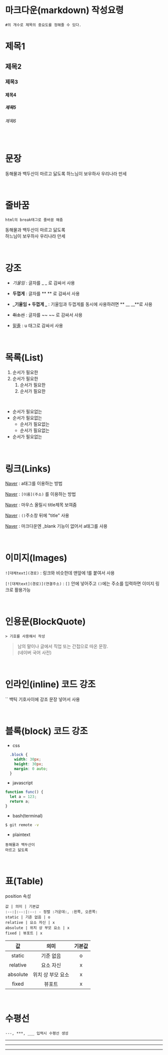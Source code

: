 # 마크다운(markdown) 작성요령

    #의 개수로 제목의 중요도를 정해줄 수 있다.

# 제목1
## 제목2
### 제목3
#### 제목4
##### 제목5 
###### 제목6
</br>

# 문장

동해물과 백두산이 마르고 닳도록 
하느님이 보우하사 우리나라 만세

<br />

# 줄바꿈 

    html의 break태그로 줄바꿈 해줌

동해물과 백두산이 마르고 닳도록 <br /> 
하느님이 보우하사 우리나라 만세

<br />

# 강조

- _기울임_ : 글자를 _ _ 로 감싸서 사용

- **두껍게** : 글자를 ** ** 로 감싸서 사용

- **_기울임 + 두껍게 _** : 기울임과 두껍게를 동시에 사용하려면 ** __ __**로 사용

- ~~취소선~~ : 글자를 ~~ ~~ 로 감싸서 사용

- <u>밑줄</u> : u 태그로 감싸서 사용

<br />

# 목록(List)

1. 순서가 필요한
1. 순서가 필요한
    1. 순서가 필요한
    1. 순서가 필요한

<br />

- 순서가 필요없는
- 순서가 필요없는
    - 순서가 필요없는
    - 순서가 필요없는
- 순서가 필요없는

<br />

# 링크(Links)

<a href="https://www.naver.com">Naver</a> : a태그를 이용하는 방법

[Naver](https://www.naver.com) : `[이름](주소)` 를 이용하는 방법

<a href="https://www.naver.com" title="Naver로 이동">Naver</a> : 마우스 올릴시 title제목 보여줌

[Naver](https://www.naver.com "Naver로 이동") : `()`주소창 뒤에 "title" 사용

<a href="https://www.naver.com" title="Naver로 이동" target="_blank">Naver</a> : 마크다운엔 _blank 기능이 없어서 a태그를 사용

<br />

# 이미지(Images)

`![대체text](경로)` : 링크와 비슷한데 맨앞에 !를 붙여서 사용

`[![대체text](경로)](연결주소)` : `[]` 안에 넣어주고 `()`에는 주소를 입력하면 이미지 링크로 활용가능

<br />
 
# 인용문(BlockQuote)
    > 기호를 사용해서 작성
> 남의 말이나 글에서 직업 또는 간접으로 따온 문장.  
> (네이버 국어 사전)

<br />

# 인라인(inline) 코드 강조

`` 백틱 기호사이에 강조 문장 넣어서 사용

<br />

# 블록(block) 코드 강조

- css
```css
  .block {
    width: 30px;
    height: 30px;
    margin: 0 auto;
  }
```

- javascript
```javascript
function func() {
  let a = 123;
  return a;
}
```

- bash(terminal)
```bash
$ git remote -v
```

- plaintext
```plaintext
동해물과 백두산이
마르고 닳도록
```

<br />

# 표(Table)

position 속성

```
값 | 의미 | 기본값
:--:|:--:|:--: - 정렬 :가운데:, :왼쪽, 오른쪽:
static | 기준 없음 | o
relative | 요소 자신 | x
absolute | 위치 상 부모 요소 | x
fixed | 뷰포트 | x
```

값 | 의미 | 기본값
:--:|:--:|:--:
static | 기준 없음 | o
relative | 요소 자신 | x
absolute | 위치 상 부모 요소 | x
fixed | 뷰포트 | x

<br />

# 수평선

    ---, ***, ___ 입력시 수평선 생성
--- 
***
___